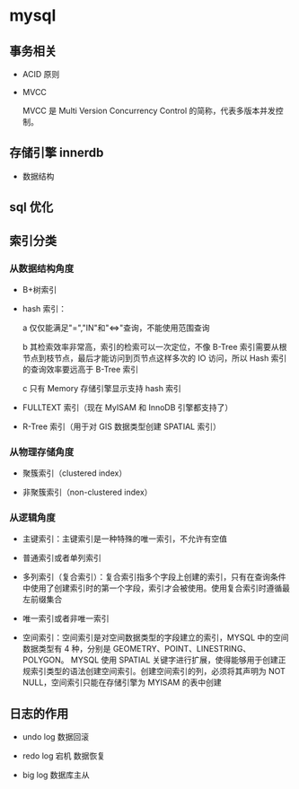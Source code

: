 # mysql

## 事务相关

- ACID 原则

- MVCC

  MVCC 是 Multi Version Concurrency Control 的简称，代表多版本并发控制。

## 存储引擎 innerdb

- 数据结构

## sql 优化

## 索引分类

### 从数据结构角度

- B+树索引

- hash 索引：

  a 仅仅能满足"=","IN"和"<=>"查询，不能使用范围查询

  b 其检索效率非常高，索引的检索可以一次定位，不像 B-Tree 索引需要从根节点到枝节点，最后才能访问到页节点这样多次的 IO 访问，所以 Hash 索引的查询效率要远高于 B-Tree 索引

  c 只有 Memory 存储引擎显示支持 hash 索引

- FULLTEXT 索引（现在 MyISAM 和 InnoDB 引擎都支持了）

- R-Tree 索引（用于对 GIS 数据类型创建 SPATIAL 索引）

### 从物理存储角度

- 聚簇索引（clustered index）

- 非聚簇索引（non-clustered index）

### 从逻辑角度

- 主键索引：主键索引是一种特殊的唯一索引，不允许有空值

- 普通索引或者单列索引

- 多列索引（复合索引）：复合索引指多个字段上创建的索引，只有在查询条件中使用了创建索引时的第一个字段，索引才会被使用。使用复合索引时遵循最左前缀集合

- 唯一索引或者非唯一索引

- 空间索引：空间索引是对空间数据类型的字段建立的索引，MYSQL 中的空间数据类型有 4 种，分别是 GEOMETRY、POINT、LINESTRING、POLYGON。 MYSQL 使用 SPATIAL 关键字进行扩展，使得能够用于创建正规索引类型的语法创建空间索引。创建空间索引的列，必须将其声明为 NOT NULL，空间索引只能在存储引擎为 MYISAM 的表中创建

## 日志的作用

- undo log 数据回滚

- redo log 宕机 数据恢复

- big log 数据库主从
